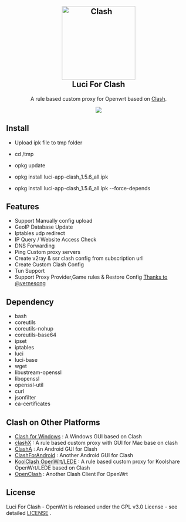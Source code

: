 <h2 align="center">
 <img src="https://github.com/Dreamacro/clash/raw/master/docs/logo.png" alt="Clash" width="200">
  <br>Luci For Clash <br>

</h2>

  <p align="center">
	A rule based custom proxy for Openwrt based on <a href="https://github.com/Dreamacro/clash" target="_blank">Clash</a>.
  </p>
  <p align="center">
  <a target="_blank" href="https://github.com/frainzy1477/luci-app-clash/releases/tag/v1.5.6">
    <img src="https://img.shields.io/badge/luci%20for%20clash-v1.5.6-blue.svg"> 	  
  </a>
  <!-- <a href="https://github.com/frainzy1477/luci-app-clash/releases" target="_blank">
        <img src="https://img.shields.io/github/downloads/frainzy1477/luci-app-clash/total.svg?style=flat-square"/>
    </a>-->
  </p>

  
 ## Install
- Upload ipk file to tmp folder

- cd /tmp
- opkg update
- opkg install luci-app-clash_1.5.6_all.ipk  
- opkg install luci-app-clash_1.5.6_all.ipk --force-depends

## Features

- Support Manually config upload
- GeoIP Database Update
- Iptables udp redirect
- IP Query / Website Access Check
- DNS Forwarding
- Ping Custom proxy servers
- Create v2ray & ssr clash config from subscription url
- Create Custom Clash Config
- Tun Support
- Support Proxy Provider,Game rules & Restore Config [Thanks to @vernesong ](https://github.com/vernesong/OpenClash)

## Dependency

- bash
- coreutils
- coreutils-nohup
- coreutils-base64
- ipset
- iptables
- luci
- luci-base
- wget
- libustream-openssl 
- libopenssl 
- openssl-util
- curl
- jsonfilter
- ca-certificates

## Clash on Other Platforms

- [Clash for Windows](https://github.com/Fndroid/clash_for_windows_pkg/releases) : A Windows GUI based on Clash
- [clashX](https://github.com/yichengchen/clashX) : A rule based custom proxy with GUI for Mac base on clash
- [ClashA](https://github.com/ccg2018/ClashA/tree/master) : An Android GUI for Clash
- [ClashForAndroid](https://github.com/Kr328/ClashForAndroid) : Another Android GUI for Clash
- [KoolClash OpenWrt/LEDE](https://github.com/SukkaW/Koolshare-Clash/tree/master) : A rule based custom proxy for Koolshare OpenWrt/LEDE based on Clash
- [OpenClash](https://github.com/vernesong/OpenClash/tree/master) : Another Clash Client For OpenWrt
## License

Luci For Clash - OpenWrt is released under the GPL v3.0 License - see detailed [LICENSE](https://github.com/frainzy1477/luci-app-clash/blob/master/LICENSE) .


